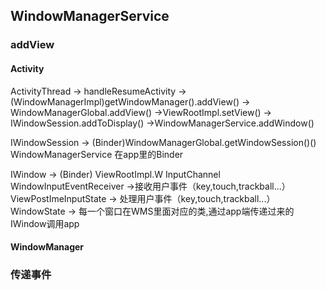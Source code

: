 ## WindowManagerService


### addView

#### Activity
ActivityThread -> handleResumeActivity -> (WindowManagerImpl)getWindowManager().addView()
-> WindowManagerGlobal.addView() ->ViewRootImpl.setView() -> IWindowSession.addToDisplay()
->WindowManagerService.addWindow()

IWindowSession -> (Binder)WindowManagerGlobal.getWindowSession()() WindowManagerService 在app里的Binder

IWindow -> (Binder) ViewRootImpl.W 
InputChannel
WindowInputEventReceiver ->接收用户事件（key,touch,trackball...）
ViewPostImeInputState -> 处理用户事件（key,touch,trackball...）
WindowState -> 每一个窗口在WMS里面对应的类,通过app端传递过来的IWindow调用app

#### WindowManager

### 传递事件
